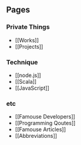 ## Pages

### Private Things
- [[Works]]
- [[Projects]]

### Technique
- [[node.js]]
- [[Scala]]
- [[JavaScript]]

### etc
- [[Famouse Developers]]
- [[Programming Qoutes]]
- [[Famouse Articles]]
- [[Abbreviations]]